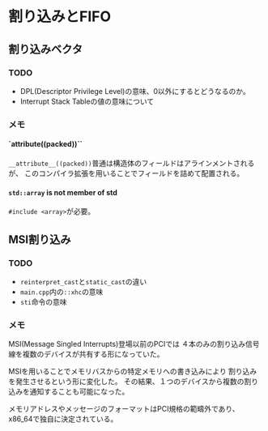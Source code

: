 # 割り込みとFIFO

## 割り込みベクタ

### TODO

- DPL(Descriptor Privilege Level)の意味、0以外にするとどうなるのか。
- Interrupt Stack Tableの値の意味について

### メモ

#### `__attribute__((packed))``

`__attribute__((packed))`普通は構造体のフィールドはアラインメントされるが、
このコンパイラ拡張を用いることでフィールドを詰めて配置される。

#### `std::array` is not member of std

`#include <array>`が必要。

## MSI割り込み

### TODO

- `reinterpret_cast`と`static_cast`の違い
- `main.cpp`内の`::xhc`の意味
- `sti`命令の意味

### メモ

MSI(Message Singled Interrupts)登場以前のPCIでは
４本のみの割り込み信号線を複数のデバイスが共有する形になっていた。

MSIを用いることでメモリバスからの特定メモリへの書き込みにより
割り込みを発生させるという形に変化した。
その結果、１つのデバイスから複数の割り込みを通知することも可能になった。

メモリアドレスやメッセージのフォーマットはPCI規格の範疇外であり、
x86_64で独自に決定されている。




